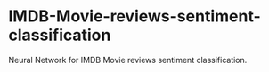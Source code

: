 # IMDB-Movie-reviews-sentiment-classification

Neural Network for IMDB Movie reviews sentiment classification.
